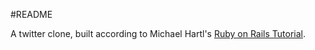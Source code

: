 #README

A twitter clone, built according to Michael Hartl's 
[Ruby on Rails Tutorial](https://www.railstutorial.org/). 
